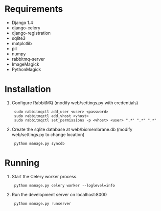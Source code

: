Requirements
============

* Django 1.4
* django-celery
* django-registration
* sqlite3
* matplotlib
* pil
* numpy
* rabbitmq-server 
* ImageMagick
* PythonMagick

Installation
============

1. Configure RabbitMQ (modify web/settings.py with credentials)

        sudo rabbitmqctl add_user <user> <password>
        sudo rabbitmqctl add_vhost <vhost>
        sudo rabbitmqctl set_permissions -p <vhost> <user> ".*" ".*" ".*"

2. Create the sqlite database at web/biomembrane.db (modify web/settings.py to change location)

        python manage.py syncdb

Running
=======

1. Start the Celery worker process

        python manage.py celery worker --loglevel=info

2. Run the development server on localhost:8000

        python manage.py runserver
